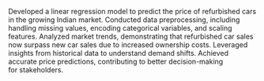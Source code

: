 Developed a linear regression model to predict the price of refurbished cars in the growing Indian market. Conducted data preprocessing, including handling missing values, encoding categorical variables, and scaling features. Analyzed market trends, demonstrating that refurbished car sales now surpass new car sales due to increased ownership costs. Leveraged insights from historical data to understand demand shifts. Achieved accurate price predictions, contributing to better decision-making for stakeholders.
